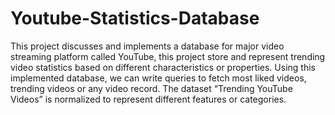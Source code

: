 # Youtube-Statistics-Database
 This project discusses and implements a  database for major video streaming  platform called YouTube, this project store  and represent trending video statistics  based on different characteristics or  properties. Using this implemented  database, we can write queries to fetch  most liked videos, trending videos or any  video record. The dataset “Trending  YouTube Videos” is normalized to  represent different features or categories.
